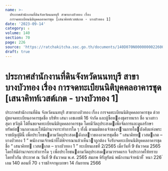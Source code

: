 ```yaml
---
name: >-
  ประกาศสำนักงานที่ดินจังหวัดนนทบุรี สาขาบางบัวทอง เรื่อง
  การจดทะเบียนนิติบุคคลอาคารชุด [เสนาคิทท์เวสต์เกต - บางบัวทอง 1]
date: '2023-09-14'
category: ง
volume: 140
section: 70
page: 226
source: 'https://ratchakitcha.soc.go.th/documents/140D070N0000000022600.pdf'
draft: true
---
```


# ประกาศสำนักงานที่ดินจังหวัดนนทบุรี สาขาบางบัวทอง เรื่อง การจดทะเบียนนิติบุคคลอาคารชุด [เสนาคิทท์เวสต์เกต - บางบัวทอง 1]

ประกาศสํานักงานที่ดิน จังหวัดนนทบุรี สาขาบางบัวทอง เรื่อง การจดทะเบียนนิติบุคคลอาคารชุด ด้วย ผู้ขอจดทะเบียนอาคารชุดชื่อ บริษัท เสนา เอชเอชพี 16 จํากัด และผู้ซื้อหองชุดรายแรก ชื่อ นางสาวสุดา ขวัญดี ได้ยื่นขอจดทะเบียนนิติบุคคลอาคารชุด โดยมีวัตถุประสงคเพื่อจัดการและดูแลรักษา ทรัพย์สวนกลางและให้มีอํานาจกระทําการใด ๆ ทั้งนี้ ตามมติของเจ้าของรวมภายใตบังคับแห่งพระราชบัญญัตินี้ เพื่อประโยชนตามวัตถุประสงคดังกลาวของอาคารชุดชื่อ “ เสนาคิทท เวสตเกต – บางบัวทอง 1 ” พนักงานเจ้าหน้าที่ได้พิจารณาแล้วเห็นวาถูกต้อง จึงรับจดทะเบียนนิติบุคคลอาคารชุดชื่อ “ เสนาคิทท เวสตเกต – บางบัวทอง 1 ” ทะเบียนเลขที่ 2/2565 เมื่อวันที่ 9 ธันวาคม 2565 โดยให้มีอํานาจกระทําการใด ๆ เพื่อประโยชนตามวัตถุประสงคตามวรรคแรก จึงประกาศให้ทราบโดยทั่วกัน ประกาศ ณ วันที่ 9 ธันวาคม พ.ศ. 2565 สมภพ หิรัญรัตน์ พนักงานเจ้าหน้าที่ ้ หนา 226 ่ เลม 140 ตอนที่ 70 ง ราชกิจจานุเบกษา 14 กันยายน 2566
